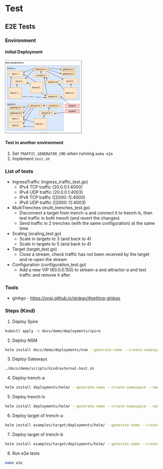 # Test

## E2E Tests

### Environment

#### Initial Deployment

<img src="resources/Initial-Deployment-E2E.svg" width="50%">

#### Test in another environment

1. Set `TRAFFIC_GENERATOR_CMD` when running `make e2e`
2. Implement `test.sh`

### List of tests

- IngressTraffic (ingress_traffic_test.go)
    - IPv4 TCP traffic (20.0.0.1:4000)
    - IPv4 UDP traffic (20.0.0.1:4003)
    - IPv6 TCP traffic ([2000::1]:4000)
    - IPv6 UDP traffic ([2000::1]:4003)
- MultiTrenches (multi_trenches_test.go)
    - Disconnect a target from trench-a and connect it to trench-b, then test traffic in both trench (and revert the changes)
    - Send traffic in 2 trenches (with the same configuration) at the same time
- Scaling (scaling_test.go)
    - Scale in targets to 3 (and back to 4)
    - Scale in targets to 5 (and back to 4)
- Target (target_test.go)
    - Close a stream, check traffic has not been received by the target and re-open the stream
- Configuration (configuration_test.go)
    - Add a new VIP (60.0.0.150) to stream-a and attractor-a and test traffic and remove it after

### Tools

- ginkgo - https://onsi.github.io/ginkgo/#getting-ginkgo

### Steps (Kind)

1. Deploy Spire

```bash
kubectl apply -k docs/demo/deployments/spire
```

2. Deploy NSM

```bash
helm install docs/demo/deployments/nsm --generate-name --create-namespace --namespace nsm
```

3. Deploy Gateways

```bash
./docs/demo/scripts/kind/external-host.sh
```

4. Deploy trench-a

```bash
helm install deployments/helm/ --generate-name --create-namespace --namespace red --set trench.name=trench-a --set ipFamily=dualstack
```

5. Deploy trench-b

```bash
helm install deployments/helm/ --generate-name --create-namespace --namespace red --set trench.name=trench-b --set vlan.id=200 --set ipFamily=dualstack
```

6. Deploy target of trench-a

```bash
helm install examples/target/deployments/helm/ --generate-name --create-namespace --namespace red --set applicationName=target-a --set default.trench.name=trench-a
```

7. Deploy target of trench-b

```bash
helm install examples/target/deployments/helm/ --generate-name --create-namespace --namespace red --set applicationName=target-b --set default.trench.name=trench-b
```

8. Run e2e tests

```bash
make e2e
```
